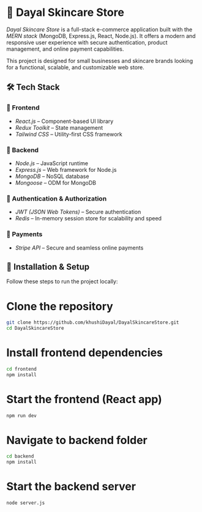 # 🧴 Dayal Skincare Store

*Dayal Skincare Store* is a full-stack e-commerce application built with the *MERN stack* (MongoDB, Express.js, React, Node.js). It offers a modern and responsive user experience with secure authentication, product management, and online payment capabilities.

This project is designed for small businesses and skincare brands looking for a functional, scalable, and customizable web store.
## 🛠️ Tech Stack

### 🔹 Frontend
- *React.js* – Component-based UI library
- *Redux Toolkit* – State management
- *Tailwind CSS* – Utility-first CSS framework

### 🔹 Backend
- *Node.js* – JavaScript runtime
- *Express.js* – Web framework for Node.js
- *MongoDB* – NoSQL database
- *Mongoose* – ODM for MongoDB

### 🔹 Authentication & Authorization
- *JWT (JSON Web Tokens)* – Secure authentication
- *Redis* – In-memory session store for scalability and speed

### 🔹 Payments
- *Stripe API* – Secure and seamless online payments


## 🧩 Installation & Setup

Follow these steps to run the project locally:

# Clone the repository
```bash
git clone https://github.com/khushiDayal/DayalSkincareStore.git
cd DayalSkincareStore

```
# Install frontend dependencies
```bash
cd frontend
npm install

```
# Start the frontend (React app)
```bash
npm run dev
```
# Navigate to backend folder
```bash
cd backend
npm install
```
# Start the backend server
```bash
node server.js
```
